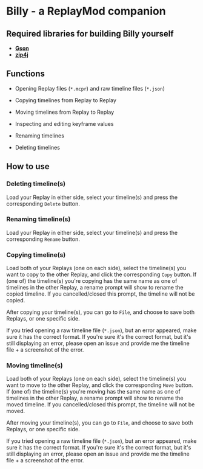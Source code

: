 # Billy - a ReplayMod companion

## Required libraries for building Billy yourself

* **[Gson](https://mvnrepository.com/artifact/com.google.code.gson/gson/2.8.5)**
* **[zip4j](http://www.lingala.net/zip4j.html)**

## Functions

* Opening Replay files (`*.mcpr`) and raw timeline files (`*.json`)

* Copying timelines from Replay to Replay

* Moving timelines from Replay to Replay

* Inspecting and editing keyframe values

* Renaming timelines

* Deleting timelines

## How to use

### Deleting timeline(s)

Load your Replay in either side, select your timeline(s) and press the corresponding `Delete` button.

### Renaming timeline(s)

Load your Replay in either side, select your timeline(s) and press the corresponding `Rename` button.

### Copying timeline(s)

Load both of your Replays (one on each side), select the timeline(s) you want to copy to the other Replay, and click the corresponding `Copy` button. If (one of) the timeline(s) you're copying has the same name as one of timelines in the other Replay, a rename prompt will show to rename the copied timeline. If you cancelled/closed this prompt, the timeline will not be copied.

After copying your timeline(s), you can go to `File`, and choose to save both Replays, or one specific side.

If you tried opening a raw timeline file (`*.json`), but an error appeared, make sure it has the correct format. If you're sure it's the correct format, but it's still displaying an error, please open an issue and provide me the timeline file + a screenshot of the error.

### Moving timeline(s)

Load both of your Replays (one on each side), select the timeline(s) you want to move to the other Replay, and click the corresponding `Move` button. If (one of) the timeline(s) you're moving has the same name as one of timelines in the other Replay, a rename prompt will show to rename the moved timeline. If you cancelled/closed this prompt, the timeline will not be moved.

After moving your timeline(s), you can go to `File`, and choose to save both Replays, or one specific side.

If you tried opening a raw timeline file (`*.json`), but an error appeared, make sure it has the correct format. If you're sure it's the correct format, but it's still displaying an error, please open an issue and provide me the timeline file + a screenshot of the error.
